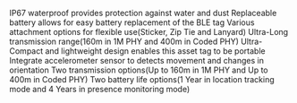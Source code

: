 IP67 waterproof provides protection against water and dust
Replaceable battery allows for easy battery replacement of the BLE tag
Various attachment options for flexible use(Sticker, Zip Tie and Lanyard)
Ultra-Long transmission range(160m in 1M PHY and 400m in Coded PHY)
Ultra-Compact and lightweight design enables this asset tag to be portable
Integrate accelerometer sensor to detects movement and changes in orientation
Two transmission options(Up to 160m in 1M PHY and Up to 400m in Coded PHY)
Two battery life options(1 Year in location tracking mode and 4 Years in presence monitoring mode)
